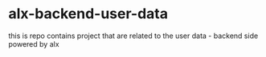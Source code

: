 # alx-backend-user-data
this is repo contains project that are related to the user data - backend side powered by alx
